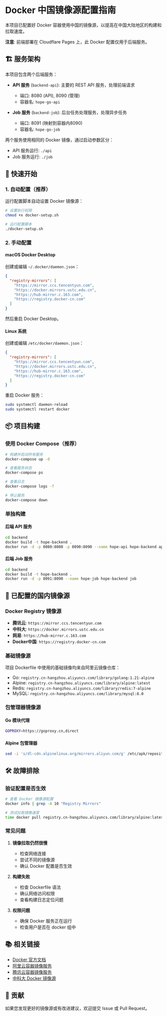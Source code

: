 # Docker 中国镜像源配置指南

本项目已配置好 Docker 容器使用中国的镜像源，以提高在中国大陆地区的构建和拉取速度。

**注意**: 前端部署在 Cloudflare Pages 上，此 Docker 配置仅用于后端服务。

## 🏗️ 服务架构

本项目包含两个后端服务：

- **API 服务** (`backend-api`): 主要的 REST API 服务，处理前端请求
  - 端口: 8080 (API), 8090 (管理)
  - 容器名: `hope-go-api`
  
- **Job 服务** (`backend-job`): 后台任务处理服务，处理异步任务
  - 端口: 8091 (映射到容器内8090)
  - 容器名: `hope-go-job`

两个服务使用相同的 Docker 镜像，通过启动参数区分：
- API 服务运行: `./api`
- Job 服务运行: `./job`

## 🚀 快速开始

### 1. 自动配置（推荐）

运行配置脚本自动设置 Docker 镜像源：

```bash
# 设置执行权限
chmod +x docker-setup.sh

# 运行配置脚本
./docker-setup.sh
```

### 2. 手动配置

#### macOS Docker Desktop

创建或编辑 `~/.docker/daemon.json`：

```json
{
  "registry-mirrors": [
    "https://mirror.ccs.tencentyun.com",
    "https://docker.mirrors.ustc.edu.cn",
    "https://hub-mirror.c.163.com",
    "https://registry.docker-cn.com"
  ]
}
```

然后重启 Docker Desktop。

#### Linux 系统

创建或编辑 `/etc/docker/daemon.json`：

```json
{
  "registry-mirrors": [
    "https://mirror.ccs.tencentyun.com",
    "https://docker.mirrors.ustc.edu.cn",
    "https://hub-mirror.c.163.com",
    "https://registry.docker-cn.com"
  ]
}
```

重启 Docker 服务：

```bash
sudo systemctl daemon-reload
sudo systemctl restart docker
```

## 📦 项目构建

### 使用 Docker Compose（推荐）

```bash
# 构建并启动所有服务
docker-compose up -d

# 查看服务状态
docker-compose ps

# 查看日志
docker-compose logs -f

# 停止服务
docker-compose down
```

### 单独构建

#### 后端 API 服务

```bash
cd backend
docker build -t hope-backend .
docker run -d -p 8080:8080 -p 8090:8090 --name hope-api hope-backend api
```

#### 后端 Job 服务

```bash
cd backend
docker build -t hope-backend .
docker run -d -p 8091:8090 --name hope-job hope-backend job
```

## 🔧 已配置的国内镜像源

### Docker Registry 镜像源

- **腾讯云**: `https://mirror.ccs.tencentyun.com`
- **中科大**: `https://docker.mirrors.ustc.edu.cn`
- **网易**: `https://hub-mirror.c.163.com`
- **Docker中国**: `https://registry.docker-cn.com`

### 基础镜像源

项目 Dockerfile 中使用的基础镜像均来自阿里云镜像仓库：

- Go: `registry.cn-hangzhou.aliyuncs.com/library/golang:1.21-alpine`
- Alpine: `registry.cn-hangzhou.aliyuncs.com/library/alpine:latest`
- Redis: `registry.cn-hangzhou.aliyuncs.com/library/redis:7-alpine`
- MySQL: `registry.cn-hangzhou.aliyuncs.com/library/mysql:8.0`

### 包管理器镜像源

#### Go 模块代理

```bash
GOPROXY=https://goproxy.cn,direct
```

#### Alpine 包管理器

```bash
sed -i 's/dl-cdn.alpinelinux.org/mirrors.aliyun.com/g' /etc/apk/repositories
```

## 🛠 故障排除

### 验证配置是否生效

```bash
# 查看 Docker 镜像源配置
docker info | grep -A 10 "Registry Mirrors"

# 测试拉取镜像速度
time docker pull registry.cn-hangzhou.aliyuncs.com/library/alpine:latest
```

### 常见问题

1. **镜像拉取仍然很慢**
   - 检查网络连接
   - 尝试不同的镜像源
   - 确认 Docker 配置是否生效

2. **构建失败**
   - 检查 Dockerfile 语法
   - 确认网络访问权限
   - 查看构建日志定位问题

3. **权限问题**
   - 确保 Docker 服务正在运行
   - 检查用户是否在 docker 组中

## 📚 相关链接

- [Docker 官方文档](https://docs.docker.com/)
- [阿里云容器镜像服务](https://cr.console.aliyun.com/)
- [腾讯云容器镜像服务](https://console.cloud.tencent.com/tcr)
- [中科大 Docker 镜像源](https://mirrors.ustc.edu.cn/help/dockerhub.html)

## 🤝 贡献

如果您发现更好的镜像源或有改进建议，欢迎提交 Issue 或 Pull Request。